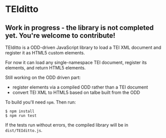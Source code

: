 # TEIditto

## Work in progress - the library is not completed yet. You're welcome to contribute!

TEIditto is a ODD-driven JavaScript library to load a TEI XML document and register it as HTML5 custom elements.

For now it can load any single-namespace TEI document, register its elements, and return HTML5 elements. 

Still working on the ODD driven part:
* register elements via a compiled ODD rather than a TEI document
* convert TEI XML to HTML5 based on talbe built from the ODD

To build you'll need `npm`. Then run:
```
$ npm install
$ npm run test
```

If the tests run without errors, the compiled library will be in `dist/TEIditto.js`.